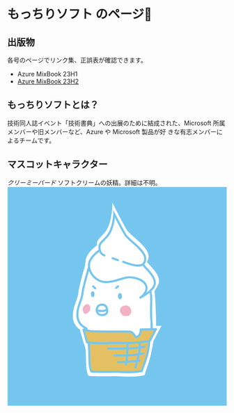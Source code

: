 # もっちりソフト のページ🍦
## 出版物
各号のページでリンク集、正誤表が確認できます。
- Azure MixBook 23H1
- [Azure MixBook 23H2](https://github.com/mocchiri-soft/.github/blob/main/profile/azure-mix-book-23h2/README.md)


## もっちりソフトとは？
技術同人誌イベント「技術書典」への出展のために結成された、Microsoft 所属メンバーや旧メンバーなど、Azure や Microsoft 製品が好 きな有志メンバーによるチームです。

## マスコットキャラクター
*クリーミーバード*
ソフトクリームの妖精。詳細は不明。
![](https://raw.githubusercontent.com/mocchiri-soft/.github/main/profile/assets/creamy_bird.png)
<!--

**Here are some ideas to get you started:**

🙋‍♀️ A short introduction - what is your organization all about?
🌈 Contribution guidelines - how can the community get involved?
👩‍💻 Useful resources - where can the community find your docs? Is there anything else the community should know?
🍿 Fun facts - what does your team eat for breakfast?
🧙 Remember, you can do mighty things with the power of [Markdown](https://docs.github.com/github/writing-on-github/getting-started-with-writing-and-formatting-on-github/basic-writing-and-formatting-syntax)
-->
